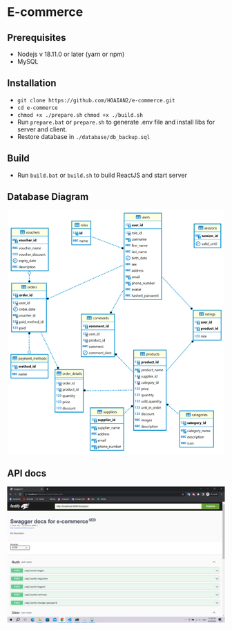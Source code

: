 # E-commerce

## Prerequisites

- Nodejs v 18.11.0 or later (yarn or npm)
- MySQL

## Installation

- `git clone https://github.com/HOAIAN2/e-commerce.git`
- `cd e-commerce`
- `chmod +x ./prepare.sh` `chmod +x ./build.sh`
- Run `prepare.bat` or `prepare.sh` to generate .env file and install libs for server and client.
- Restore database in `./database/db_backup.sql`

## Build

- Run `build.bat` or `build.sh` to build ReactJS and start server

## Database Diagram

![Docs](./database//e-commerce.png)

## API docs

![Docs](./API_Swagger.png)
